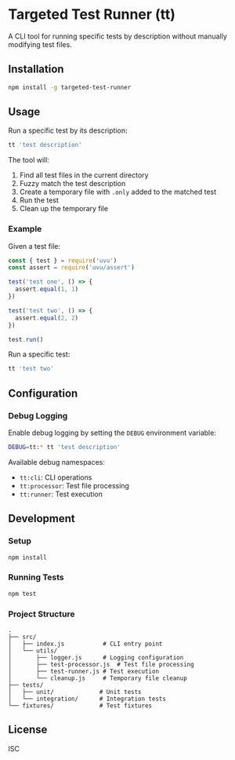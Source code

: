 # Targeted Test Runner (tt)

A CLI tool for running specific tests by description without manually modifying test files.

## Installation

```bash
npm install -g targeted-test-runner
```

## Usage

Run a specific test by its description:

```bash
tt 'test description'
```

The tool will:
1. Find all test files in the current directory
2. Fuzzy match the test description
3. Create a temporary file with `.only` added to the matched test
4. Run the test
5. Clean up the temporary file

### Example

Given a test file:

```js
const { test } = require('uvu')
const assert = require('uvu/assert')

test('test one', () => {
  assert.equal(1, 1)
})

test('test two', () => {
  assert.equal(2, 2)
})

test.run()
```

Run a specific test:

```bash
tt 'test two'
```

## Configuration

### Debug Logging

Enable debug logging by setting the `DEBUG` environment variable:

```bash
DEBUG=tt:* tt 'test description'
```

Available debug namespaces:
- `tt:cli`: CLI operations
- `tt:processor`: Test file processing
- `tt:runner`: Test execution

## Development

### Setup

```bash
npm install
```

### Running Tests

```bash
npm test
```

### Project Structure

```
.
├── src/
│   ├── index.js           # CLI entry point
│   └── utils/
│       ├── logger.js      # Logging configuration
│       ├── test-processor.js  # Test file processing
│       ├── test-runner.js # Test execution
│       └── cleanup.js     # Temporary file cleanup
├── tests/
│   ├── unit/             # Unit tests
│   └── integration/      # Integration tests
└── fixtures/             # Test fixtures
```

## License

ISC
